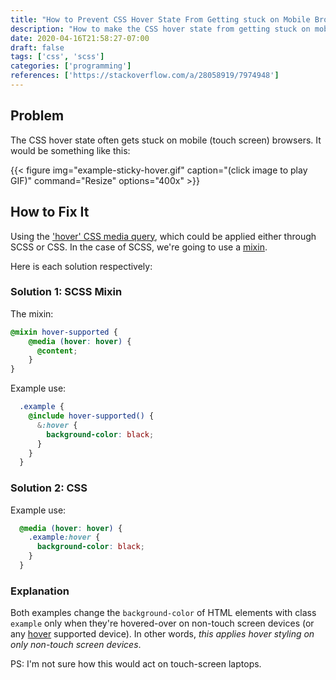 ```yaml
---
title: "How to Prevent CSS Hover State From Getting stuck on Mobile Browsers"
description: "How to make the CSS hover state from getting stuck on mobile browsers using CSS or SCSS mixins."
date: 2020-04-16T21:58:27-07:00
draft: false
tags: ['css', 'scss']
categories: ['programming']
references: ['https://stackoverflow.com/a/28058919/7974948']
---
```


## Problem

The CSS hover state often gets stuck on mobile (touch screen) browsers. It would be something like this:

{{< figure
img="example-sticky-hover.gif"
caption="(click image to play GIF)"
command="Resize"
options="400x" >}}


## How to Fix It

Using the ['hover' CSS media query](https://developer.mozilla.org/en-US/docs/Web/CSS/@media/hover), which could be applied either through SCSS or CSS. In the case of SCSS, we're going to use a [mixin](https://sass-lang.com/documentation/at-rules/mixin).

Here is each solution respectively:

### Solution 1: SCSS Mixin

The mixin:
```SCSS
@mixin hover-supported {    
    @media (hover: hover) { 
      @content;
    }
}
```


Example use:
```SCSS
  .example {
    @include hover-supported() {
      &:hover {
        background-color: black;
      }
    }
  }
```

### Solution 2: CSS

Example use:
```CSS
  @media (hover: hover) {
    .example:hover {
      background-color: black;
    }
  }
```

### Explanation

Both examples change the `background-color` of HTML elements with class `example` only when they're hovered-over on non-touch screen devices (or any [hover](https://developer.mozilla.org/en-US/docs/Web/CSS/@media/hover) supported device). In other words, *this applies hover styling on only non-touch screen devices*.

PS: I'm not sure how this would act on touch-screen laptops.